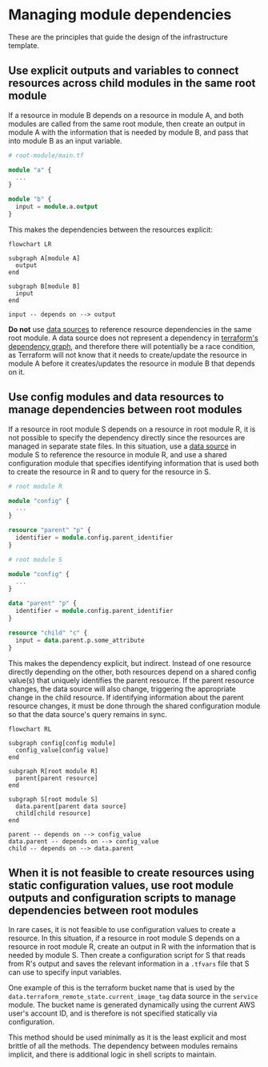 # Managing module dependencies

These are the principles that guide the design of the infrastructure template.

## Use explicit outputs and variables to connect resources across child modules in the same root module

If a resource in module B depends on a resource in module A, and both modules are called from the same root module, then create an output in module A with the information that is needed by module B, and pass that into module B as an input variable.

```terraform
# root-module/main.tf

module "a" {
  ...
}

module "b" {
  input = module.a.output
}
```

This makes the dependencies between the resources explicit:

```mermaid
flowchart LR

subgraph A[module A]
  output
end

subgraph B[module B]
  input
end

input -- depends on --> output
```

**Do not** use [data sources](https://developer.hashicorp.com/terraform/language/data-sources) to reference resource dependencies in the same root module. A data source does not represent a dependency in [terraform's dependency graph](https://developer.hashicorp.com/terraform/internals/graph), and therefore there will potentially be a race condition, as Terraform will not know that it needs to create/update the resource in module A before it creates/updates the resource in module B that depends on it.

## Use config modules and data resources to manage dependencies between root modules

If a resource in root module S depends on a resource in root module R, it is not possible to specify the dependency directly since the resources are managed in separate state files. In this situation, use a [data source](https://developer.hashicorp.com/terraform/language/data-sources) in module S to reference the resource in module R, and use a shared configuration module that specifies identifying information that is used both to create the resource in R and to query for the resource in S.

```terraform
# root module R

module "config" {
  ...
}

resource "parent" "p" {
  identifier = module.config.parent_identifier
}
```

```terraform
# root module S

module "config" {
  ...
}

data "parent" "p" {
  identifier = module.config.parent_identifier
}

resource "child" "c" {
  input = data.parent.p.some_attribute
}
```

This makes the dependency explicit, but indirect. Instead of one resource directly depending on the other, both resources depend on a shared config value(s) that uniquely identifies the parent resource. If the parent resource changes, the data source will also change, triggering the appropriate change in the child resource. If identifying information about the parent resource changes, it must be done through the shared configuration module so that the data source's query remains in sync.

```mermaid
flowchart RL

subgraph config[config module]
  config_value[config value]
end

subgraph R[root module R]
  parent[parent resource]
end

subgraph S[root module S]
  data.parent[parent data source]
  child[child resource]
end

parent -- depends on --> config_value
data.parent -- depends on --> config_value
child -- depends on --> data.parent
```

## When it is not feasible to create resources using static configuration values, use root module outputs and configuration scripts to manage dependencies between root modules

In rare cases, it is not feasible to use configuration values to create a resource. In this situation, if a resource in root module S depends on a resource in root module R, create an output in R with the information that is needed by module S. Then create a configuration script for S that reads from R's output and saves the relevant information in a `.tfvars` file that S can use to specify input variables.

One example of this is the terraform bucket name that is used by the `data.terraform_remote_state.current_image_tag` data source in the `service` module. The bucket name is generated dynamically using the current AWS user's account ID, and is therefore is not specified statically via configuration.

This method should be used minimally as it is the least explicit and most brittle of all the methods. The dependency between modules remains implicit, and there is additional logic in shell scripts to maintain.
